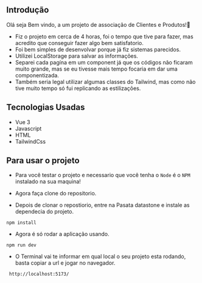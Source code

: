 ## Introdução 
Olá seja Bem vindo, a um projeto de associação de Clientes e Produtos!🤩

- Fiz o projeto em cerca de 4 horas, foi o tempo que tive para fazer, mas acredito que conseguir fazer algo bem satisfatorio.
- Foi bem simples de desenvolvar porque já fiz sistemas parecidos.
- Utilizei LocalStorage para salvar as informações.
- Separei cada pagína em um component já que os códigos não ficaram muito grande, mas se eu tivesse mais tempo focaria em dar uma componentizada.
- Também seria legal utilizar algumas classes do Tailwind, mas como não tive muito tempo só fui replicando as estilizações.

## Tecnologias Usadas 
- Vue 3
- Javascript
- HTML
- TailwindCss

 ## Para usar o projeto 
 - Para você testar o projeto e necessario que você tenha o `Node` é o `NPM` instalado na sua maquina!
 
 - Agora faça clone do repositorio.
 - Depois de clonar o repostiorio, entre na Pasata datastone e instale as dependecia do projeto. 
 ```
 npm install
 ```

 - Agora é só rodar a aplicação usando.
   
 ```
 npm run dev
 ```

- O Terminal vai te informar em qual local o seu projeto esta rodando, basta copiar a url e jogar no navegador.
```
 http://localhost:5173/
 ```
